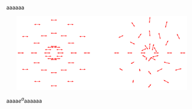 aaaaaa

<div align="center">
<img src="pic/tekito1,2.png" alt="alt text" width="450">
</div>

aaaa$e^a$aaaaaa
